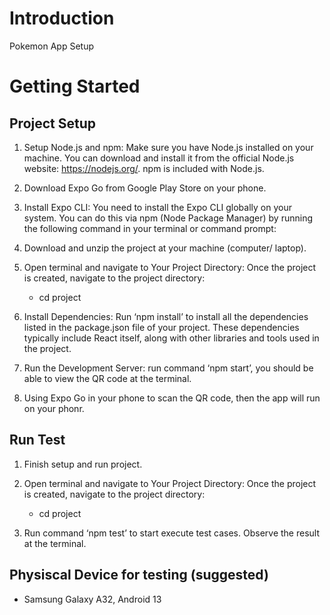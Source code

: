 # Introduction

Pokemon App Setup

# Getting Started

## Project Setup 

1.	Setup Node.js and npm: Make sure you have Node.js installed on your machine. You can download and install it from the official Node.js website: https://nodejs.org/. npm is included with Node.js.

2.  Download Expo Go from Google Play Store on your phone.

3.  Install Expo CLI: You need to install the Expo CLI globally on your system. You can do this via npm (Node Package Manager) by running the following command in your terminal or command prompt:

4.	Download and unzip the project at your machine (computer/ laptop). 

5.	Open terminal and navigate to Your Project Directory: Once the project is created, navigate to the project directory: 

    - cd project

6.	Install Dependencies: Run ‘npm install’ to install all the dependencies listed in the package.json file of your project. These dependencies typically include React itself, along with other libraries and tools used in the project.

7.	Run the Development Server: run command ‘npm start’, you should be able to view the QR code at the terminal.

6.	Using Expo Go in your phone to scan the QR code, then the app will run on your phonr.

## Run Test 

1.	Finish setup and run project. 

2.	Open terminal and navigate to Your Project Directory: Once the project is created, navigate to the project directory: 

    - cd project

3.	Run command ‘npm test’ to start execute test cases. Observe the result at the terminal.

## Physiscal Device for testing (suggested)
- Samsung Galaxy A32, Android 13